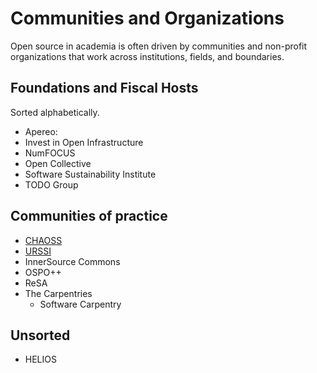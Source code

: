 # Communities and Organizations

Open source in academia is often driven by communities and non-profit organizations that work across institutions, fields, and boundaries. 

## Foundations and Fiscal Hosts

Sorted alphabetically.

- Apereo: 
- Invest in Open Infrastructure
- NumFOCUS
- Open Collective
- Software Sustainability Institute
- TODO Group

## Communities of practice

- [CHAOSS](./organizations/chaoss.md)
- [URSSI](./organizations/urssi.md)
- InnerSource Commons
- OSPO++
- ReSA
- The Carpentries
  - Software Carpentry

## Unsorted

- HELIOS


